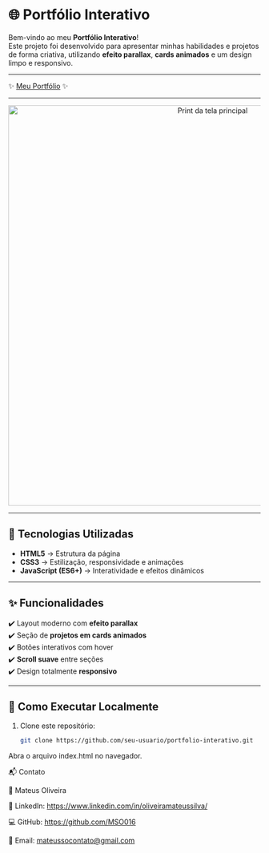 # 🌐 Portfólio Interativo

Bem-vindo ao meu **Portfólio Interativo**!  
Este projeto foi desenvolvido para apresentar minhas habilidades e projetos de forma criativa, utilizando **efeito parallax**, **cards animados** e um design limpo e responsivo.  

---

✨ [Meu Portfólio](https://meu-portfolio-ebon-rho.vercel.app/index.html) ✨

---

<p align="center">
  <img src="https://github.com/user-attachments/assets/72fc9e78-d41d-48c3-af0a-a9c5b49a67f3" alt="Print da tela principal" width="800">
</p>

---

## 🚀 Tecnologias Utilizadas

- **HTML5** → Estrutura da página  
- **CSS3** → Estilização, responsividade e animações  
- **JavaScript (ES6+)** → Interatividade e efeitos dinâmicos  

---

## ✨ Funcionalidades

✔️ Layout moderno com **efeito parallax**  
✔️ Seção de **projetos em cards animados**  
✔️ Botões interativos com hover  
✔️ **Scroll suave** entre seções  
✔️ Design totalmente **responsivo**  

---

## 🔧 Como Executar Localmente

1. Clone este repositório:
   ```bash
   git clone https://github.com/seu-usuario/portfolio-interativo.git
Abra o arquivo index.html no navegador.

📬 Contato

👤 Mateus Oliveira

🔗 LinkedIn: https://www.linkedin.com/in/oliveiramateussilva/

💻 GitHub: https://github.com/MSO016

📧 Email: mateussocontato@gmail.com


